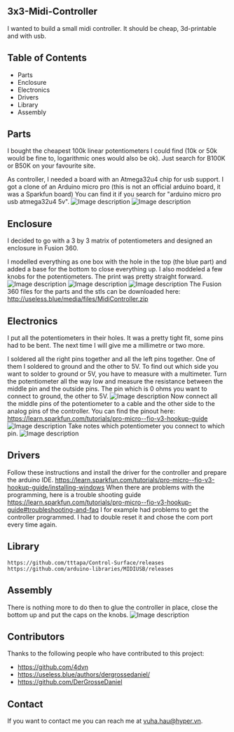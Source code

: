 ## 3x3-Midi-Controller
I wanted to build a small midi controller. It should be cheap, 3d-printable and with usb.
## Table of Contents
* Parts
* Enclosure
* Electronics
* Drivers
* Library
* Assembly
## Parts
I bought the cheapest 100k linear potentiometers I could find (10k or 50k would be fine to, logarithmic ones would also be ok). Just search for B100K or B50K on your favourite site.

As controller, I needed a board with an Atmega32u4 chip for usb support. I got a clone of an Arduino micro pro (this is not an official arduino board, it was a Sparkfun board) You can find it if you search for "arduino micro pro usb atmega32u4 5v".
![Image description](https://useless.blue/media/posts/8/gallery/adruino-pro-micro.jpg) 
![Image description](https://useless.blue/media/posts/8/gallery/potis.jpg)
## Enclosure
I decided to go with a 3 by 3 matrix of potentiometers and designed an enclosure in Fusion 360.

I modelled everything as one box with the hole in the top (the blue part) and added a base for the bottom to close everything up. I also moddeled a few knobs for the potentiometers. The print was pretty straight forward.
![Image description](https://useless.blue/media/posts/8/gallery/20190324-MidiController-v3.png)
![Image description](https://useless.blue/media/posts/8/gallery/IMG_20190328_172648.jpg)
![Image description](https://useless.blue/media/posts/8/gallery/Poti-Knob-v3.png)
The Fusion 360 files for the parts and the stls can be downloaded here: http://useless.blue/media/files/MidiController.zip
## Electronics
I put all the potentiometers in their holes. It was a pretty tight fit, some pins had to be bent. The next time I will give me a millimetre or two more.

I soldered all the right pins together and all the left pins together. One of them I soldered to ground and the other to 5V. To find out which side you want to solder to ground or 5V, you have to measure with a multimeter. Turn the potentiometer all the way low and measure the resistance between the middle pin and the outside pins. The pin which is 0 ohms you want to connect to ground, the other to 5V.
![Image description](https://useless.blue/media/posts/8/responsive/IMG_20190328_181018-md.jpg)
 Now connect all the middle pins of the potentiometer to a cable and the other side to the analog pins of the controller. You can find the pinout here: https://learn.sparkfun.com/tutorials/pro-micro--fio-v3-hookup-guide
![Image description](https://useless.blue/media/posts/8/responsive/523a1765757b7f5c6e8b4567-md.png)
Take notes which potentiometer you connect to which pin.
![Image description](https://useless.blue/media/posts/8/responsive/IMG_20190329_195226-md.jpg)
## Drivers
Follow these instructions and install the driver for the controller and prepare the arduino IDE. https://learn.sparkfun.com/tutorials/pro-micro--fio-v3-hookup-guide/installing-windows
When there are problems with the programming, here is a trouble shooting guide https://learn.sparkfun.com/tutorials/pro-micro--fio-v3-hookup-guide#troubleshooting-and-faq I for example had problems to get the controller programmed. I had to double reset it and chose the com port every time again.
## Library
```
https://github.com/tttapa/Control-Surface/releases
https://github.com/arduino-libraries/MIDIUSB/releases
```

## Assembly
There is nothing more to do then to glue the controller in place, close the bottom up and put the caps on the knobs.
![Image description](https://useless.blue/media/posts/8/responsive/IMG_20190330_121643-md.jpg)

## Contributors

Thanks to the following people who have contributed to this project:

* https://github.com/4dvn
* https://useless.blue/authors/dergrossedaniel/
* https://github.com/DerGrosseDaniel

## Contact

If you want to contact me you can reach me at <vuha.hau@hyper.vn>.


